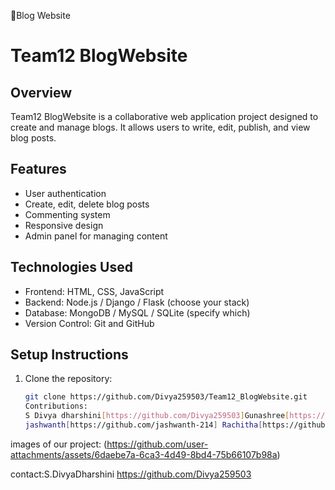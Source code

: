 🏅Blog Website
# Team12 BlogWebsite

## Overview
Team12 BlogWebsite is a collaborative web application project designed to create and manage blogs. It allows users to write, edit, publish, and view blog posts.

## Features
- User authentication
- Create, edit, delete blog posts
- Commenting system
- Responsive design
- Admin panel for managing content

## Technologies Used
- Frontend: HTML, CSS, JavaScript
- Backend: Node.js / Django / Flask (choose your stack)
- Database: MongoDB / MySQL / SQLite (specify which)
- Version Control: Git and GitHub
 ## Setup Instructions
1. Clone the repository:
   ```bash
   git clone https://github.com/Divya259503/Team12_BlogWebsite.git
   Contributions:
   S Divya dharshini[https://github.com/Divya259503]Gunashree[https://github.com/Gunashrees456]
   jashwanth[https://github.com/jashwanth-214] Rachitha[https://github.com/Rachitha29]
images of our project:
(https://github.com/user-attachments/assets/6daebe7a-6ca3-4d49-8bd4-75b66107b98a)

contact:S.DivyaDharshini https://github.com/Divya259503




   
   
    
